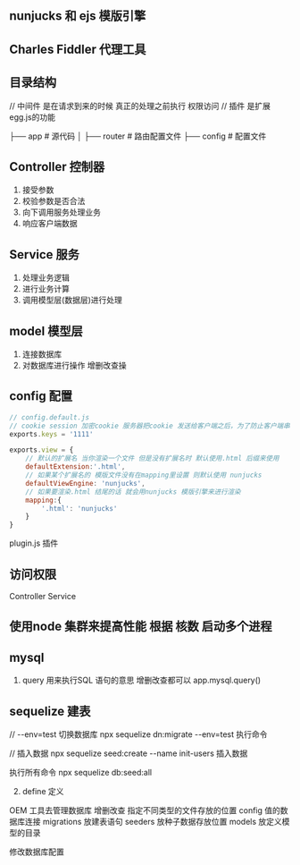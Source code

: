 ## nunjucks 和 ejs 模版引擎

## Charles Fiddler 代理工具


## 目录结构
// 中间件 是在请求到来的时候 真正的处理之前执行 权限访问
// 插件 是扩展egg.js的功能

├── app         # 源代码
│   ├── router  # 路由配置文件
├── config      # 配置文件

## Controller 控制器
1. 接受参数
2. 校验参数是否合法
3. 向下调用服务处理业务
4. 响应客户端数据


## Service 服务
1. 处理业务逻辑
2. 进行业务计算
3. 调用模型层(数据层)进行处理

## model 模型层
1. 连接数据库
2. 对数据库进行操作 增删改查操

## config 配置

```js
// config.default.js
// cookie session 加密cookie 服务器把cookie 发送给客户端之后，为了防止客户端串改数据 就需要设置一个密码
exports.keys = '1111' 

exports.view = {
    // 默认的扩展名 当你渲染一个文件 但是没有扩展名时 默认使用.html 后缀来使用
    defaultExtension:'.html',
    // 如果某个扩展名的 模版文件没有在mapping里设置 则默认使用 nunjucks
    defaultViewEngine: 'nunjucks',
    // 如果要渲染.html 结尾的话 就会用nunjucks 模版引擎来进行渲染
    mapping:{
        '.html': 'nunjucks'
    }
}
```
<div>
plugin.js
插件
</div>

## 访问权限

Controller
Service

## 使用node 集群来提高性能 根据 核数 启动多个进程

## mysql
1. query 用来执行SQL 语句的意思 增删改查都可以
app.mysql.query()

## sequelize 建表
// --env=test 切换数据库
npx sequelize dn:migrate --env=test 执行命令

 // 插入数据
npx sequelize seed:create --name init-users
插入数据

执行所有命令 
npx sequelize db:seed:all

2. define 定义

OEM 工具去管理数据库 增删改查
指定不同类型的文件存放的位置
config 值的数据库连接
migrations 放建表语句
seeders 放种子数据存放位置
models 放定义模型的目录

修改数据库配置
